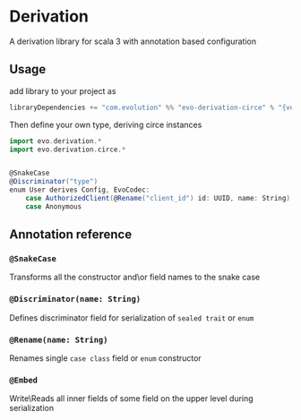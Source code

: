 # Derivation

A derivation library for scala 3 with annotation based configuration

## Usage

add library to your project as 

```sbt
libraryDependencies += "com.evolution" %% "evo-derivation-circe" % "{version}"
```

Then define your own type, deriving circe instances


```scala
import evo.derivation.*
import evo.derivation.circe.*


@SnakeCase
@Discriminator("type")
enum User derives Config, EvoCodec:
    case AuthorizedClient(@Rename("client_id") id: UUID, name: String)
    case Anonymous
```


## Annotation reference

### `@SnakeCase`
 Transforms all the constructor and\or field names to the snake case

### `@Discriminator(name: String)`
 Defines discriminator field for serialization of `sealed trait` or `enum`

### `@Rename(name: String)`

 Renames single `case class` field or `enum` constructor

### `@Embed`
Write\Reads all inner fields of some field on the upper level during serialization
